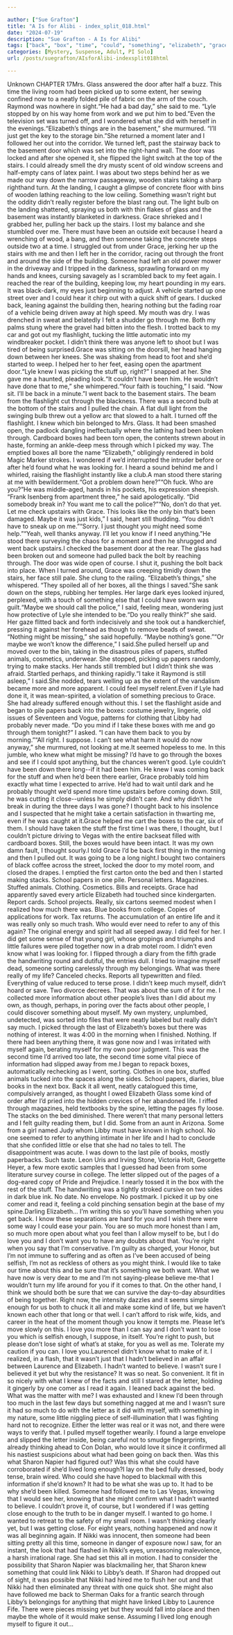 ```yaml
---

author: ["Sue Grafton"]
title: "A Is for Alibi - index_split_018.html"
date: "2024-07-19"
description: "Sue Grafton - A Is for Alibi"
tags: ["back", "box", "time", "could", "something", "elizabeth", "grace", "might", "would", "much", "said", "stair", "someone", "one", "knew", "still", "letter", "life", "door", "right", "really", "nothing", "thought", "know", "enough"]
categories: [Mystery, Suspense, Adult, PI Solo]
url: /posts/suegrafton/AIsforAlibi-indexsplit018html

---
```



Unknown
CHAPTER 17Mrs. Glass answered the door after half a buzz. This time the living room had been picked up to some extent, her sewing confined now to a neatly folded pile of fabric on the arm of the couch. Raymond was nowhere in sight.“He had a bad day,” she said to me. “Lyle stopped by on his way home from work and we put him to bed.”Even the television set was turned off, and I wondered what she did with herself in the evenings.“Elizabeth’s things are in the basement,” she murmured. “I’ll just get the key to the storage bin.”She returned a moment later and I followed her out into the corridor. We turned left, past the stairway back to the basement door which was set into the right-hand wall. The door was locked and after she opened it, she flipped the light switch at the top of the stairs. I could already smell the dry musty scent of old window screens and half-empty cans of latex paint. I was about two steps behind her as we made our way down the narrow passageway, wooden stairs taking a sharp righthand turn. At the landing, I caught a glimpse of concrete floor with bins of wooden lathing reaching to the low ceiling. Something wasn’t right but the oddity didn’t really register before the blast rang out. The light bulb on the landing shattered, spraying us both with thin flakes of glass and the basement was instantly blanketed in darkness. Grace shrieked and I grabbed her, pulling her back up the stairs. I lost my balance and she stumbled over me. There must have been an outside exit because I heard a wrenching of wood, a bang, and then someone taking the concrete steps outside two at a time. I struggled out from under Grace, jerking her up the stairs with me and then I left her in the corridor, racing out through the front and around the side of the building. Someone had left an old power mower in the driveway and I tripped in the darkness, sprawling forward on my hands and knees, cursing savagely as I scrambled back to my feet again. I reached the rear of the building, keeping low, my heart pounding in my ears. It was black-dark, my eyes just beginning to adjust. A vehicle started up one street over and I could hear it chirp out with a quick shift of gears. I ducked back, leaning against the building then, hearing nothing but the fading roar of a vehicle being driven away at high speed. My mouth was dry. I was drenched in sweat and belatedly I felt a shudder go through me. Both my palms stung where the gravel had bitten into the flesh. I trotted back to my car and got out my flashlight, tucking the little automatic into my windbreaker pocket. I didn’t think there was anyone left to shoot but I was tired of being surprised.Grace was sitting on the doorsill, her head hanging down between her knees. She was shaking from head to foot and she’d started to weep. I helped her to her feet, easing open the apartment door.“Lyle knew I was picking the stuff up, right?” I snapped at her. She gave me a haunted, pleading look.“It couldn’t have been him. He wouldn’t have done that to me,” she whimpered.“Your faith is touching,” I said. “Now sit. I’ll be back in a minute.”I went back to the basement stairs. The beam from the flashlight cut through the blackness. There was a second bulb at the bottom of the stairs and I pulled the chain. A flat dull light from the swinging bulb threw out a yellow arc that slowed to a halt. I turned off the flashlight. I knew which bin belonged to Mrs. Glass. It had been smashed open, the padlock dangling ineffectually where the lathing had been broken through. Cardboard boxes had been torn open, the contents strewn about in haste, forming an ankle-deep mess through which I picked my way. The emptied boxes all bore the name “Elizabeth,” obligingly rendered in bold Magic Marker strokes. I wondered if we’d interrupted the intruder before or after he’d found what he was looking for. I heard a sound behind me and I whirled, raising the flashlight instantly like a club.A man stood there staring at me with bewilderment.“Got a problem down here?”“Oh fuck. Who are you?”He was middle-aged, hands in his pockets, his expression sheepish. “Frank Isenberg from apartment three,” he said apologetically. “Did somebody break in? You want me to call the police?”“No, don’t do that yet. Let me check upstairs with Grace. This looks like the only bin that’s been damaged. Maybe it was just kids,” I said, heart still thudding. “You didn’t have to sneak up on me.”“Sorry. I just thought you might need some help.”“Yeah, well thanks anyway. I’ll let you know if I need anything.”He stood there surveying the chaos for a moment and then he shrugged and went back upstairs.I checked the basement door at the rear. The glass had been broken out and someone had pulled back the bolt by reaching through. The door was wide open of course. I shut it, pushing the bolt back into place. When I turned around, Grace was creeping timidly down the stairs, her face still pale. She clung to the railing. “Elizabeth’s things,” she whispered. “They spoiled all of her boxes, all the things I saved.”She sank down on the steps, rubbing her temples. Her large dark eyes looked injured, perplexed, with a touch of something else that I could have sworn was guilt.“Maybe we should call the police,” I said, feeling mean, wondering just how protective of Lyle she intended to be.“Do you really think?” she said. Her gaze flitted back and forth indecisively and she took out a handkerchief, pressing it against her forehead as though to remove beads of sweat. “Nothing might be missing,” she said hopefully. “Maybe nothing’s gone.”“Or maybe we won’t know the difference,” I said.She pulled herself up and moved over to the bin, taking in the disastrous piles of papers, stuffed animals, cosmetics, underwear. She stopped, picking up papers randomly, trying to make stacks. Her hands still trembled but I didn’t think she was afraid. Startled perhaps, and thinking rapidly.“I take it Raymond is still asleep,” I said.She nodded, tears welling up as the extent of the vandalism became more and more apparent. I could feel myself relent.Even if Lyle had done it, it was mean-spirited, a violation of something precious to Grace. She had already suffered enough without this. I set the flashlight aside and began to pile papers back into the boxes: costume jewelry, lingerie, old issues of Seventeen and Vogue, patterns for clothing that Libby had probably never made. “Do you mind if I take these boxes with me and go through them tonight?” I asked. “I can have them back to you by morning.”“All right. I suppose. I can’t see what harm it would do now anyway,” she murmured, not looking at me.It seemed hopeless to me. In this jumble, who knew what might be missing? I’d have to go through the boxes and see if I could spot anything, but the chances weren’t good. Lyle couldn’t have been down there long--if it had been him. He knew I was coming back for the stuff and when he’d been there earlier, Grace probably told him exactly what time I expected to arrive. He’d had to wait until dark and he probably thought we’d spend more time upstairs before coming down. Still, he was cutting it close--unless he simply didn’t care. And why didn’t he break in during the three days I was gone? I thought back to his insolence and I suspected that he might take a certain satisfaction in thwarting me, even if he was caught at it.Grace helped me cart the boxes to the car, six of them. I should have taken the stuff the first time I was there, I thought, but I couldn’t picture driving to Vegas with the entire backseat filled with cardboard boxes. Still, the boxes would have been intact. It was my own damn fault, I thought sourly.I told Grace I’d be back first thing in the morning and then I pulled out. It was going to be a long night.I bought two containers of black coffee across the street, locked the door to my motel room, and closed the drapes. I emptied the first carton onto the bed and then I started making stacks. School papers in one pile. Personal letters. Magazines. Stuffed animals. Clothing. Cosmetics. Bills and receipts. Grace had apparently saved every article Elizabeth had touched since kindergarten. Report cards. School projects. Really, six cartons seemed modest when I realized how much there was. Blue books from college. Copies of applications for work. Tax returns. The accumulation of an entire life and it was really only so much trash. Who would ever need to refer to any of this again? The original energy and spirit had all seeped away. I did feel for her. I did get some sense of that young girl, whose gropings and triumphs and little failures were piled together now in a drab motel room. I didn’t even know what I was looking for. I flipped through a diary from the fifth grade the handwriting round and dutiful, the entries dull. I tried to imagine myself dead, someone sorting carelessly through my belongings. What was there really of my life? Canceled checks. Reports all typewritten and filed. Everything of value reduced to terse prose. I didn’t keep much myself, didn’t hoard or save. Two divorce decrees. That was about the sum of it for me. I collected more information about other people’s lives than I did about my own, as though, perhaps, in poring over the facts about other people, I could discover something about myself. My own mystery, unplumbed, undetected, was sorted into files that were neatly labeled but really didn’t say much. I picked through the last of Elizabeth’s boxes but there was nothing of interest. It was 4:00 in the morning when I finished. Nothing. If there had been anything there, it was gone now and I was irritated with myself again, berating myself for my own poor judgment. This was the second time I’d arrived too late, the second time some vital piece of information had slipped away from me.I began to repack boxes, automatically rechecking as I went, sorting. Clothes in one box, stuffed animals tucked into the spaces along the sides. School papers, diaries, blue books in the next box. Back it all went, neatly catalogued this time, compulsively arranged, as thought I owed Elizabeth Glass some kind of order after I’d pried into the hidden crevices of her abandoned life. I riffed through magazines, held textbooks by the spine, letting the pages fly loose. The stacks on the bed diminished. There weren’t that many personal letters and I felt guilty reading them, but I did. Some from an aunt in Arizona. Some from a girl named Judy whom Libby must have known in high school. No one seemed to refer to anything intimate in her life and I had to conclude that she confided little or else that she had no tales to tell. The disappointment was acute. I was down to the last pile of books, mostly paperbacks. Such taste. Leon Uris and Irving Stone, Victoria Holt, Georgette Heyer, a few more exotic samples that I guessed had been from some literature survey course in college. The letter slipped out of the pages of a dog-eared copy of Pride and Prejudice. I nearly tossed it in the box with the rest of the stuff. The handwriting was a tightly stroked cursive on two sides in dark blue ink. No date. No envelope. No postmark. I picked it up by one comer and read it, feeling a cold pinching sensation begin at the base of my spine.Darling Elizabeth... I’m writing this so you’ll have something when you get back. I know these separations are hard for you and I wish there were some way I could ease your pain. You are so much more honest than I am, so much more open about what you feel than I allow myself to be, but I do love you and I don’t want you to have any doubts about that. You’re right when you say that I’m conservative. I’m guilty as charged, your Honor, but I’m not immune to suffering and as often as I’ve been accused of being selfish, I’m not as reckless of others as you might think. I would like to take our time about this and be sure that it’s something we both want. What we have now is very dear to me and I’m not saying-please believe me-that I wouldn’t turn my life around for you if it comes to that. On the other hand, I think we should both be sure that we can survive the day-to-day absurdities of being together. Right now, the intensity dazzles and it seems simple enough for us both to chuck it all and make some kind of life, but we haven’t known each other that long or that well. I can’t afford to risk wife, kids, and career in the heat of the moment though you know it tempts me. Please let’s move slowly on this. I love you more than I can say and I don’t want to lose you which is selfish enough, I suppose, in itself. You’re right to push, but please don’t lose sight of what’s at stake, for you as well as me. Tolerate my caution if you can. I love you.LaurenceI didn’t know what to make of it. I realized, in a flash, that it wasn’t just that I hadn’t believed in an affair between Laurence and Elizabeth. I hadn’t wanted to believe. I wasn’t sure I believed it yet but why the resistance? It was so neat. So convenient. It fit in so nicely with what I knew of the facts and still I stared at the letter, holding it gingerly by one comer as I read it again. I leaned back against the bed. What was the matter with me? I was exhausted and I knew I’d been through too much in the last few days but something nagged at me and I wasn’t sure it had so much to do with the letter as it did with myself, with something in my nature, some little niggling piece of self-illumination that I was fighting hard not to recognize. Either the letter was real or it was not, and there were ways to verify that. I pulled myself together wearily. I found a large envelope and slipped the letter inside, being careful not to smudge fingerprints, already thinking ahead to Con Dolan, who would love it since it confirmed all his nastiest suspicions about what had been going on back then. Was this what Sharon Napier had figured out? Was this what she could have corroborated if she’d lived long enough?I lay on the bed fully dressed, body tense, brain wired. Who could she have hoped to blackmail with this information if she’d known? It had to be what she was up to. It had to be why she’d been killed. Someone had followed me to Las Vegas, knowing that I would see her, knowing that she might confirm what I hadn’t wanted to believe. I couldn’t prove it, of course, but I wondered if I was getting close enough to the truth to be in danger myself. I wanted to go home. I wanted to retreat to the safety of my small room. I wasn’t thinking clearly yet, but I was getting close. For eight years, nothing happened and now it was all beginning again. If Nikki was innocent, then someone had been sitting pretty all this time, someone in danger of exposure now.I saw, for an instant, the look that had flashed in Nikki’s eyes, unreasoning malevolence, a harsh irrational rage. She had set this all in motion. I had to consider the possibility that Sharon Napier was blackmailing her, that Sharon knew something that could link Nikki to Libby’s death. If Sharon had dropped out of sight, it was possible that Nikki had hired me to flush her out and that Nikki had then eliminated any threat with one quick shot. She might also have followed me back to Sherman Oaks for a frantic search through Libby’s belongings for anything that might have linked Libby to Laurence Fife. There were pieces missing yet but they would fall into place and then maybe the whole of it would make sense. Assuming I lived long enough myself to figure it out...
